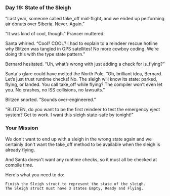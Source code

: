 ### Day 19: State of the Sleigh

“Last year, someone called take_off mid-flight, and we ended up performing air donuts over Siberia. Never. Again.”

“It was kind of cool, though.” Prancer muttered.

Santa whirled. “Cool? COOL? I had to explain to a reindeer rescue hotline why Blitzen was tangled in GPS satellites! No more cowboy coding. We’re doing this with the type state pattern.”

Bernard hesitated. “Uh, what’s wrong with just adding a check for is_flying?”

Santa's glare could have melted the North Pole. “Oh, brilliant idea, Bernard. Let’s just trust runtime checks! No. The sleigh will know its state: parked, flying, or landed. You call take_off while flying? The compiler won’t even let you. No crashes, no ISS collisions, no lawsuits.”

Blitzen snorted. “Sounds over-engineered.”

"BLITZEN, do you want to be the first reindeer to test the emergency eject system? Get to work. I want this sleigh state-safe by tonight!"

### Your Mission

We don't want to end up with a sleigh in the wrong state again and we certainly don't want the take_off method to be available when the sleigh is already flying.

And Santa doesn't want any runtime checks, so it must all be checked at compile time.

Here's what you need to do:

    Finish the Sleigh struct to represent the state of the sleigh.
    The Sleigh struct must have 3 states Empty, Ready and Flying.

